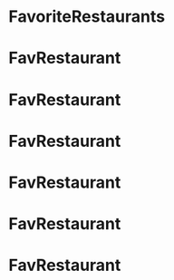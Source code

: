 # FavoriteRestaurants
# FavRestaurant
# FavRestaurant
# FavRestaurant
# FavRestaurant
# FavRestaurant
# FavRestaurant
